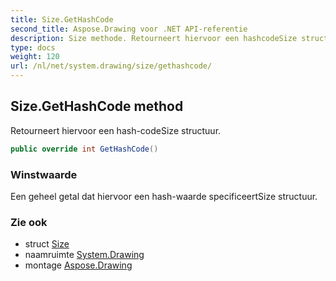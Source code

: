 ```yaml
---
title: Size.GetHashCode
second_title: Aspose.Drawing voor .NET API-referentie
description: Size methode. Retourneert hiervoor een hashcodeSize structuur.
type: docs
weight: 120
url: /nl/net/system.drawing/size/gethashcode/
---
```

## Size.GetHashCode method

Retourneert hiervoor een hash-codeSize structuur.

```csharp
public override int GetHashCode()
```

### Winstwaarde

Een geheel getal dat hiervoor een hash-waarde specificeertSize structuur.

### Zie ook

* struct [Size](../)
* naamruimte [System.Drawing](../../size/)
* montage [Aspose.Drawing](../../../)


